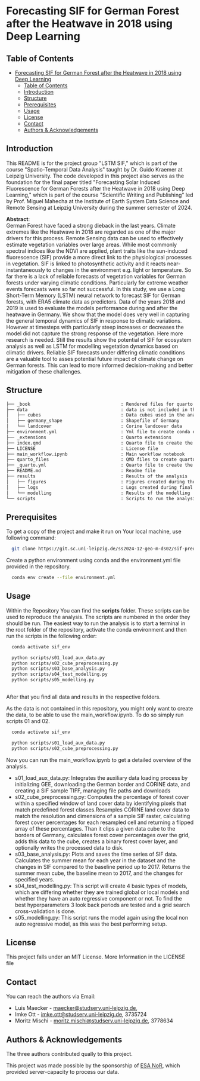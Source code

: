 # Forecasting SIF for German Forest after the Heatwave in 2018 using Deep Learning

## Table of Contents
- [Forecasting SIF for German Forest after the Heatwave in 2018 using Deep Learning](#forecasting-sif-for-german-forest-after-the-heatwave-in-2018-using-deep-learning)
  - [Table of Contents](#table-of-contents)
  - [Introduction](#introduction)
  - [Structure](#structure)
  - [Prerequisites](#prerequisites)
  - [Usage](#usage)
  - [License](#license)
  - [Contact](#contact)
  - [Authors \& Acknowledgements](#authors--acknowledgements)

## Introduction
This README is for the project group "LSTM SIF," which is part of the course "Spatio-Temporal Data Analysis" taught by Dr. Guido Kraemer at Leipzig University. The code developed in this project also serves as the foundation for the final paper titled "Forecasting Solar Induced Fluorescence for German Forests after the Heatwave in 2018 using Deep Learning," which is part of the course "Scientific Writing and Publishing" led by Prof. Miguel Mahecha at the Institute of Earth System Data Science and Remote Sensing at Leipzig University during the summer semester of 2024.

**Abstract**:   
German Forest have faced a strong dieback in the last years. Climate extremes like the Heatwave in 2018
are regarded as one of the major drivers for this process. Remote Sensing data can be used to effectively
estimate vegetation variables over large areas. While most commonly spectral indices like the NDVI are
applied, plant traits like the sun-induced fluorescence (SIF) provide a more direct link to the physiological processes in vegetation. SIF is linked to photosynthetic activity and it reacts near-instantaneously to changes in the environment e.g. light or temperature. So far there is a lack of reliable forecasts of vegetation variables for German forests under varying climatic conditions. Particularly for extreme weather events forecasts were so far not successful. In this study, we use a Long Short-Term Memory (LSTM) neural network to forecast SIF for German forests, with ERA5 climate data as predictors. Data of the years 2018 and 2019 is used to evaluate the models performance during and after the heatwave in Germany. We show that the model does very well in capturing the general temporal dynamics of SIF in response to climatic variations. However at timesteps with particularly steep increases or decreases the model did not capture the strong response of the vegetation. Here more research is needed. Still the results show the potential of SIF for ecosystem analysis as well as LSTM for modelling vegetation dynamics based on climatic drivers. Reliable SIF forecasts under differing climatic conditions are a valuable tool to asses potential future impact of climate change on German forests. This can lead to more informed decision-making and better mitigation of these challenges.


## Structure
```bash
├── _book                                  : Rendered files for quarto book   
├── data                                   : data is not included in this repository
│   ├── cubes                              : Data cubes used in the analysis
│   ├── germany_shape                      : Shapefile of Germany
│   └── landcover                          : Corine landcover data  
├── environment.yml                        : Yml file to create conda environment
├── _extensions                            : Quarto extensions 
├── index.qmd                              : Quarto file to create the quarto book
├── LICENSE                                : License file
├── main_workflow.ipynb                    : Main workflow notebook
├── quarto_files                           : QMD files to create quarto book
├── _quarto.yml                            : Quarto file to create the quarto book
├── README.md                              : Readme file
├── results                                : Results of the analysis
│   ├── figures                            : Figures created during the analysis
│   ├── logs                               : Logs created during final modelling 
│   └── modelling                          : Results of the modelling
└── scripts                                : Scripts to run the analysis
```

## Prerequisites

To get a copy of the project and make it run on Your local machine, use following command: 

```bash
  git clone https://git.sc.uni-leipzig.de/ss2024-12-geo-m-ds02/sif-prediction
```

Create a python environment using conda and the environment.yml file provided in the repository. 

```bash
  conda env create --file environment.yml
```

## Usage

Within the Repository You can find the **scripts** folder. These scripts can be used to reproduce the analysis. The scripts are numbered in the order they should be run. The easiest way to run the analysis is to start a terminal in the root folder of the repository, activate the conda environment and then run the scripts in the following order: 

```bash
  conda activate sif_env

  python scripts/s01_load_aux_data.py
  python scripts/s02_cube_preprocessing.py
  python scripts/s03_base_analysis.py
  python scripts/s04_test_modelling.py
  python scripts/s05_modelling.py
  
```

After that you find all data and results in the respective folders.

As the data is not contained in this repository, you might only want to create the data, to be able to use the main_workflow.ipynb. To do so simply run scripts 01 and 02.

```bash
  conda activate sif_env

  python scripts/s01_load_aux_data.py
  python scripts/s02_cube_preprocessing.py

```

Now you can run the main_workflow.ipynb to get a detailed overview of the analysis.

- s01_load_aux_data.py: Integrates the auxiliary data loading process by initializing GEE, downloading the German border and CORINE data, and creating a SIF sample TIFF, managing file paths and downloads
- s02_cube_preprocessing.py:  Computes the percentage of forest cover within a specified window of land cover data by identifying pixels that match predefined forest classes.Resamples CORINE land cover data to match the resolution and dimensions of a sample SIF raster, calculating forest cover percentages for each resampled cell and returning a flipped array of these percentages. Than it clips a given data cube to the borders of Germany, calculates forest cover percentages over the grid, adds this data to the cube, creates a binary forest cover layer, and optionally writes the processed data to disk.
- s03_base_analysis.py: Plots and saves the time series of SIF data. Calculates the summer mean for each year in the dataset and the changes in SIF compared to the baseline period up to 2017. Returns the summer mean cube, the baseline mean to 2017, and the changes for specified years.
- s04_test_modelling.py: This script will create 4  basic types of models, which are differing whether they are trained global or local models and whether they have an auto regressive component or not. To find the best hyperparameters 3 look back periods are tested and a grid search cross-validation is done. 
- s05_modelling.py: This script runs the model again using the local non auto regressive model, as this was the best performing setup.


## License
This project falls under an MIT License. More Information in the LICENSE file

## Contact
You can reach the authors via Email: 
- Luis Maecker - maecker@studserv.uni-leipzig.de, 
- Imke Ott - imke.ott@studserv.uni-leipzig.de, 3735724
- Moritz Mischi - moritz.mischi@studserv.uni-leipzig.de, 3778634

## Authors & Acknowledgements
The three authors contributed qually to this project. 

This project was made possible by the sponsorship of [ESA NoR](https://eo4society.esa.int/network-of-resources/nor-sponsorship/), which provided server-capacity to process our data. 
